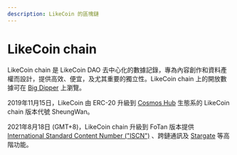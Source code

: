 ```yaml
---
description: LikeCoin 的區塊鏈
---
```


# LikeCoin chain

LikeCoin chain 是 LikeCoin DAO 去中心化的數據記錄，專為內容創作和資料產權而設計，提供高效、便宜，及尤其重要的獨立性。LikeCoin chain 上的開放數據可在 [Big Dipper](http://likecoin.bigdipper.live/) 上瀏覽。

2019年11月15日，LikeCoin 由 ERC-20 升級到 [Cosmos Hub](https://cosmos.network/) 生態系的 LikeCoin chain 版本代號 SheungWan。

2021年8月18日 (GMT+8)，LikeCoin chain 升級到 FoTan 版本提供 [International Standard Content Number ("ISCN")](https://docs.like.co/v/zh/guides/decentralized-publishing/what-is-iscn) 、跨鏈通訊及 [Stargate](https://stargate.cosmos.network/) 等高階功能。
